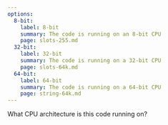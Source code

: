 ```yaml
---
options:
  8-bit:
    label: 8-bit
    summary: The code is running on an 8-bit CPU
    page: slots-255.md
  32-bit:
    label: 32-bit
    summary: The code is running on a 32-bit CPU
    page: slots-64k.md
  64-bit:
    label: 64-bit
    summary: The code is running on a 64-bit CPU
    page: string-64k.md
---
```


What CPU architecture is this code running on?
